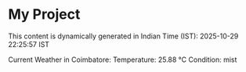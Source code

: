 # My Project

This content is dynamically generated in Indian Time (IST): 2025-10-29 22:25:57 IST


Current Weather in Coimbatore:
Temperature: 25.88 °C
Condition: mist
